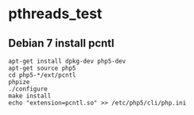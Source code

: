 # pthreads_test


## Debian 7 install pcntl


	apt-get install dpkg-dev php5-dev
	apt-get source php5
	cd php5-*/ext/pcntl
	phpize
	./configure
	make install
	echo "extension=pcntl.so" >> /etc/php5/cli/php.ini
	
